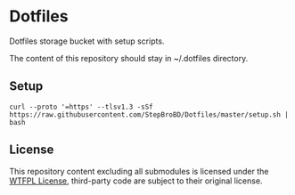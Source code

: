 # Dotfiles

Dotfiles storage bucket with setup scripts.

The content of this repository should stay in ~/.dotfiles directory.

## Setup

```shell
curl --proto '=https' --tlsv1.3 -sSf https://raw.githubusercontent.com/StepBroBD/Dotfiles/master/setup.sh | bash
```

## License

This repository content excluding all submodules is licensed under the [WTFPL License](LICENSE.md), third-party code are subject to their original license.
